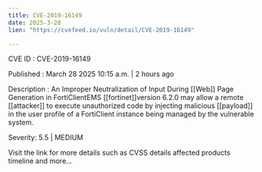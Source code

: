 ```yaml
---
title: CVE-2019-16149
date: 2025-3-28
lien: "https://cvefeed.io/vuln/detail/CVE-2019-16149"

---
```


CVE ID : CVE-2019-16149

Published :  March 28
2025
10:15 a.m. | 2 hours ago

Description : An Improper Neutralization of Input During [[Web]] Page Generation in FortiClientEMS  [[fortinet]]version 6.2.0 may allow a remote [[attacker]] to execute unauthorized code by injecting malicious [[payload]] in the user profile of a FortiClient instance being managed by the vulnerable system.

Severity: 5.5 | MEDIUM

Visit the link for more details
such as CVSS details
affected products
timeline
and more...
